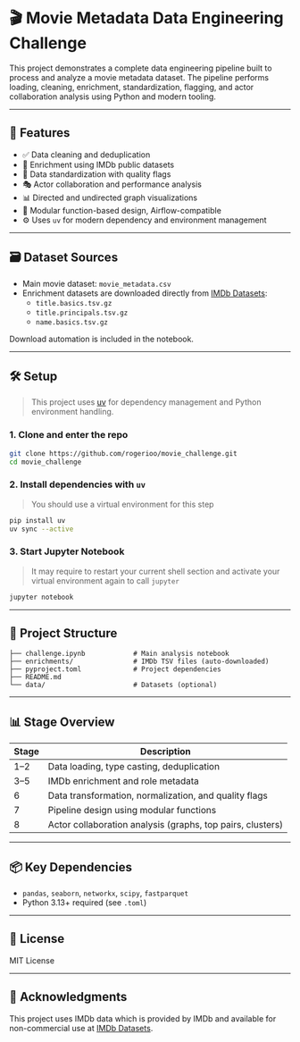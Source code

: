 # 🎬 Movie Metadata Data Engineering Challenge

This project demonstrates a complete data engineering pipeline built to process and analyze a movie metadata dataset. The pipeline performs loading, cleaning, enrichment, standardization, flagging, and actor collaboration analysis using Python and modern tooling.

---

## 🚀 Features

- ✅ Data cleaning and deduplication
- 🔗 Enrichment using IMDb public datasets
- 🧼 Data standardization with quality flags
- 🎭 Actor collaboration and performance analysis
- 📊 Directed and undirected graph visualizations
- 🧩 Modular function-based design, Airflow-compatible
- ⚙️ Uses `uv` for modern dependency and environment management

---

## 🗃️ Dataset Sources

- Main movie dataset: `movie_metadata.csv`
- Enrichment datasets are downloaded directly from [IMDb Datasets](https://datasets.imdbws.com/):
  - `title.basics.tsv.gz`
  - `title.principals.tsv.gz`
  - `name.basics.tsv.gz`

Download automation is included in the notebook.

---

## 🛠️ Setup

> This project uses [uv](https://github.com/astral-sh/uv) for dependency management and Python environment handling.

### 1. Clone and enter the repo

```bash
git clone https://github.com/rogerioo/movie_challenge.git
cd movie_challenge
```

### 2. Install dependencies with `uv`

> You should use a virtual environment for this step

```bash
pip install uv
uv sync --active
```

### 3. Start Jupyter Notebook

> It may require to restart your current shell section and activate your virtual environment again to call `jupyter`

```bash
jupyter notebook
```

---

## 📓 Project Structure

```plaintext
├── challenge.ipynb            # Main analysis notebook
├── enrichments/               # IMDb TSV files (auto-downloaded)
├── pyproject.toml             # Project dependencies
├── README.md
└── data/                      # Datasets (optional)
```

---

## 📊 Stage Overview

| Stage | Description |
|-------|-------------|
| 1–2   | Data loading, type casting, deduplication |
| 3–5   | IMDb enrichment and role metadata |
| 6     | Data transformation, normalization, and quality flags |
| 7     | Pipeline design using modular functions |
| 8     | Actor collaboration analysis (graphs, top pairs, clusters) |

---

## 📦 Key Dependencies

- `pandas`, `seaborn`, `networkx`, `scipy`, `fastparquet`
- Python 3.13+ required (see `.toml`)

---

## 📄 License

MIT License

---

## 🤝 Acknowledgments

This project uses IMDb data which is provided by IMDb and available for non-commercial use at [IMDb Datasets](https://www.imdb.com/interfaces/).
